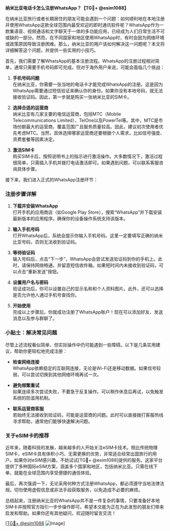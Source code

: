 **纳米比亚电话卡怎么注册WhatsApp？【TG💪+ @esim1088】**

在纳米比亚旅行或者长期居住的朋友可能会遇到一个问题：如何顺利地在本地注册并使用WhatsApp这款全球范围内最受欢迎的即时通讯软件呢？WhatsApp作为一款集语音、视频通话和文字聊天于一体的多功能应用，已经成为人们日常生活不可或缺的一部分。然而，在不同国家和地区使用WhatsApp时，有时会因为网络环境或政策原因导致注册困难。那么，纳米比亚的用户该如何解决这一问题呢？本文将详细解答这个问题，并提供一些实用的小技巧。

首先，我们需要了解WhatsApp的基本注册流程。WhatsApp的注册过程相对简单，通常只需要手机号码即可完成。但对于海外用户来说，可能会面临几个挑战：

1. **手机号码问题**  
   在纳米比亚，你需要一张当地的电话卡才能完成WhatsApp的注册。这是因为WhatsApp需要通过短信验证来确认你的身份。如果你没有本地号码，就无法接收验证码。因此，第一步就是购买一张纳米比亚的SIM卡。

2. **选择合适的运营商**  
   纳米比亚有几家主要的电信运营商，包括MTC（Mobile Telecommunications Limited）、TelOne以及PowerTel等。其中，MTC是市场份额最大的运营商，覆盖范围广且服务质量较高。因此，建议初次使用者优先考虑MTC。当然，具体选择哪家运营商还要根据个人需求，比如信号强度、资费套餐等因素决定。

3. **激活SIM卡**  
   购买SIM卡后，按照说明书上的指示进行激活操作。大多数情况下，激活过程很简单，只需插入手机并拨打电话激活即可。如果遇到问题，可以联系客服咨询具体步骤。

接下来，我们进入正式的WhatsApp注册环节：

### 注册步骤详解

1. **下载并安装WhatsApp**  
   打开手机的应用商店（如Google Play Store），搜索“WhatsApp”并下载安装最新版本的应用程序。确保你的设备操作系统支持该版本。

2. **输入手机号码**  
   打开WhatsApp后，系统会提示你输入手机号码。这里一定要填写正确的纳米比亚号码，否则无法收到验证码。

3. **等待验证码**  
   输入号码后，点击“下一步”，WhatsApp会尝试发送验证码到你的手机上。此时，请保持网络畅通，并留意短信收件箱。如果短时间内未接收到验证码，可以点击“重新发送”按钮。

4. **设置用户名与密码**  
   验证成功后，你可以设置自己的显示名称和个人资料图片。此外，还可以选择是否允许他人通过手机号查找你。

5. **开始使用**  
   完成以上步骤后，你就成功注册了WhatsApp账户！现在可以添加好友、发送消息以及参与群聊了。

### 小贴士：解决常见问题

尽管上述流程看似简单，但实际操作中仍可能遇到一些障碍。以下是几条实用建议，帮助你更轻松地完成注册：

- **检查网络连接**  
  WhatsApp依赖稳定的互联网连接，无论是Wi-Fi还是移动数据。如果信号较弱，可以尝试切换到其他网络环境再试一次。

- **避免频繁重试**  
  如果连续多次尝试失败，不要急于反复操作。可以稍作休息后再试，以免触发系统的防滥用机制。

- **联系运营商客服**  
  若始终无法接收到验证码，可能是运营商的问题。此时可以直接拨打客服热线寻求帮助，通常他们能够快速解决问题。

### 关于eSIM卡的推荐

近年来，随着科技的发展，越来越多的人开始关注eSIM卡技术。相比传统物理SIM卡，eSIM卡具有体积小巧、无需更换的优势，非常适合经常出国旅行的用户。如果你对eSIM感兴趣，不妨试试[TG💪+ @esim1088]提供的服务。这家平台提供了多种国际eSIM方案，涵盖多个国家和地区，包括纳米比亚。只需在线下单，就能在全球范围内享受便捷的通信体验。

最后，再次强调一下，无论采用何种方式注册WhatsApp，都必须遵守当地法律法规。切勿使用虚假信息或非法手段获取服务，以免造成不必要的麻烦。

总结起来，注册纳米比亚的WhatsApp并不是一件复杂的事情，只要准备好本地SIM卡并按照官方指引一步步操作即可。希望本文能为正在为此发愁的朋友们带来启发和帮助。如果你还有其他疑问，欢迎随时留言交流！

[[TG💪+ @esim1088](https://t.me/s/esim1088) ![Image](https://i.postimg.cc/4NQfJmqS/Snipaste-2025-05-13-00-14-12.png)]